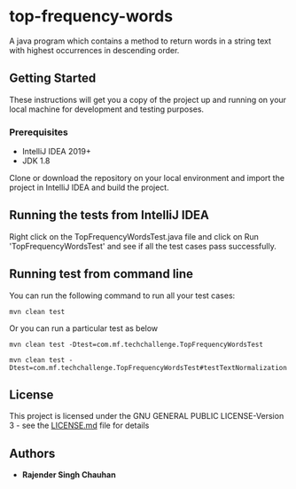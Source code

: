 # top-frequency-words
A java program which contains a method to return words in a string text with highest occurrences in descending order.

## Getting Started
These instructions will get you a copy of the project up and running on your local machine for development and testing purposes.

### Prerequisites
 - IntelliJ IDEA 2019+
 - JDK 1.8

Clone or download the repository on your local environment and import the project in IntelliJ IDEA and build the project.

## Running the tests from IntelliJ IDEA
Right click on the TopFrequencyWordsTest.java file and click on Run 'TopFrequencyWordsTest' and see if all the test cases pass successfully.

## Running test from command line
You can run the following command to run all your test cases:

```
mvn clean test
```

Or you can run a particular test as below

```
mvn clean test -Dtest=com.mf.techchallenge.TopFrequencyWordsTest
```

```
mvn clean test -Dtest=com.mf.techchallenge.TopFrequencyWordsTest#testTextNormalization
```

## License
This project is licensed under the GNU GENERAL PUBLIC LICENSE-Version 3 - see the [LICENSE.md](LICENSE.md) file for details

## Authors
* **Rajender Singh Chauhan**
